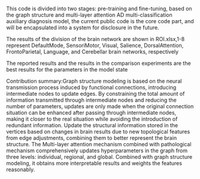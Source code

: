 This code is divided into two stages: pre-training and fine-tuning, based on the graph structure and multi-layer attention AD multi-classification auxiliary diagnosis model, the current public code is the core code part, and will be encapsulated into a system for disclosure in the future.

The results of the division of the brain network are shown in ROI.xlsx,1-8 represent DefaultMode, SensoriMotor, Visual, Salience, DorsalAttention, FrontoParietal, Language, and Cerebellar brain networks, respectively

The reported results and the results in the comparison experiments are the best results for the parameters in the model state

Contribution summary:Graph structure modeling is based on the neural transmission process induced by functional connections, introducing intermediate nodes to update edges. By constraining the total amount of information transmitted through intermediate nodes and reducing the number of parameters, updates are only made when the original connection situation can be enhanced after passing through intermediate nodes, making it closer to the real situation while avoiding the introduction of redundant information. Update the structural information stored in the vertices based on changes in brain results due to new topological features from edge adjustments, combining them to better represent the brain structure. The Multi-layer attention mechanism combined with pathological mechanism comprehensively updates hyperparameters in the graph from three levels: individual, regional, and global. Combined with graph structure modeling, it obtains more interpretable results and weights the features reasonably.
